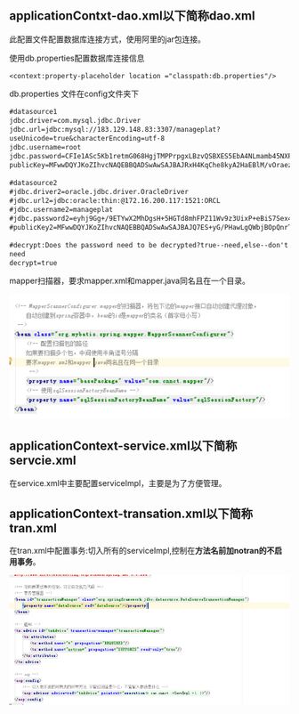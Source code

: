 ## applicationContxt-dao.xml以下简称dao.xml

此配置文件配置数据库连接方式，使用阿里的jar包连接。

使用db.properties配置数据库连接信息

```
<context:property-placeholder location ="classpath:db.properties"/>
```

db.properties 文件在config文件夹下

```
#datasource1
jdbc.driver=com.mysql.jdbc.Driver
jdbc.url=jdbc:mysql://183.129.148.83:3307/manageplat?useUnicode=true&characterEncoding=utf-8
jdbc.username=root
jdbc.password=CFIe1ASc5Kb1retmG068HgjTMPPrpgxLBzvQSBXES5EbA4NLmamb45NXPFSyuzP1ApFBQ1fjmWeKrTHwqpqXDw==
publicKey=MFwwDQYJKoZIhvcNAQEBBQADSwAwSAJBAJRxH4KqChe8kyA2HaEBlM/vOraezJQhw43Ya8WfCQhu6LHXfyWiZqHDMUsLSQaFeYVSWFyINePnuc5IVlil5mUCAwEAAQ==

#datasource2
#jdbc.driver2=oracle.jdbc.driver.OracleDriver
#jdbc.url2=jdbc:oracle:thin:@172.16.200.117:1521:ORCL
#jdbc.username2=manageplat
#jdbc.password2=eyhj9Gg+/9ETYwX2MhDgsH+5HGTd8mhFPZ11Wv9z3UixP+eBiS7Sex49V0KqsYosA09UgrfLNDRz7a5M9tIWwQ==
#publicKey2=MFwwDQYJKoZIhvcNAQEBBQADSwAwSAJBAJQ7ES+yG/PHawLgQWbjBOpQnrTaQPjtM/cu2FQUt9mKNgJtiHMKkkquFAD6h/ffHAGHznDMN//HPj83YOTfYnsCAwEAAQ==

#decrypt:Does the password need to be decrypted?true--need,else--don't need
decrypt=true
```

mapper扫描器，要求mapper.xml和mapper.java同名且在一个目录。

![](/assets/dao-mybatis.png)

## applicationContext-service.xml以下简称servcie.xml

在service.xml中主要配置serviceImpl，主要是为了方便管理。

## applicationContext-transation.xml以下简称tran.xml

在tran.xml中配置事务:切入所有的serviceImpl,控制在**方法名前加notran的不启用事务**。

![](/assets/tran.png)

